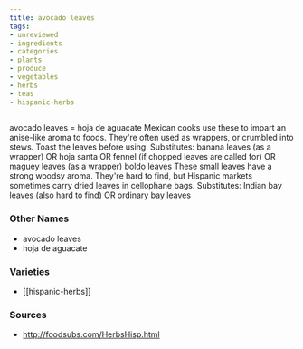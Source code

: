 ```yaml
---
title: avocado leaves
tags:
- unreviewed
- ingredients
- categories
- plants
- produce
- vegetables
- herbs
- teas
- hispanic-herbs
---
```

avocado leaves = hoja de aguacate Mexican cooks use these to impart an anise-like aroma to foods. They're often used as wrappers, or crumbled into stews. Toast the leaves before using. Substitutes: banana leaves (as a wrapper) OR hoja santa OR fennel (if chopped leaves are called for) OR maguey leaves (as a wrapper) boldo leaves These small leaves have a strong woodsy aroma. They're hard to find, but Hispanic markets sometimes carry dried leaves in cellophane bags. Substitutes: Indian bay leaves (also hard to find) OR ordinary bay leaves

### Other Names

* avocado leaves
* hoja de aguacate

### Varieties

* [[hispanic-herbs]]

### Sources
* http://foodsubs.com/HerbsHisp.html
